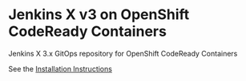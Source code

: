 # Jenkins X v3 on OpenShift CodeReady Containers

Jenkins X 3.x GitOps repository for OpenShift CodeReady Containers

See the [Installation Instructions](https://jenkins-x.io/docs/v3/guides/infra/openshift-crc/)



